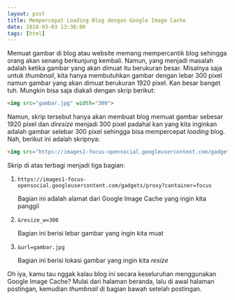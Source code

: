 ```yaml
---
layout: post
title: Mempercepat Loading Blog dengan Google Image Cache
date: 2018-03-03 13:38:00
tags: [html]
---
```


Memuat gambar di blog atau website memang mempercantik blog sehingga orang akan senang berkunjung kembali. Namun, yang menjadi masalah adalah ketika gambar yang akan dimuat itu berukuran besar. Misalnya saja untuk _thumbnail_, kita hanya membutuhkan gambar dengan lebar 300 pixel namun gambar yang akan dimuat berukuran 1920 pixel. Kan besar banget tuh. Mungkin bisa saja diakali dengan skrip berikut:

```html
<img src="gambar.jpg" width="300">
```

Namun, skrip tersebut hanya akan membuat blog memuat gambar sebesar 1920 pixel dan _diresize_ menjadi 300 pixel padahal kan yang kita inginkan adalah gambar selebar 300 pixel sehingga bisa mempercepat _loading_ blog. Nah, berikut ini adalah skripnya:

```html
<img src="https://images1-focus-opensocial.googleusercontent.com/gadgets/proxy?container=focus&resize_w=300&url=gambar.jpg">
```

Skrip di atas terbagi menjadi tiga bagian:

1. `https://images1-focus-opensocial.googleusercontent.com/gadgets/proxy?container=focus`

    Bagian ini adalah alamat dari Google Image Cache yang ingin kita panggil

2. `&resize_w=300`

    Bagian ini berisi lebar gambar yang ingin kita muat

3. `&url=gambar.jpg`

    Bagian ini berisi lokasi gambar yang ingin kita _resize_

Oh iya, kamu tau nggak kalau blog ini secara keseluruhan menggunakan Google Image Cache? Mulai dari halaman beranda, lalu di awal halaman postingan, kemudian _thumbnail_ di bagian bawah setelah postingan.